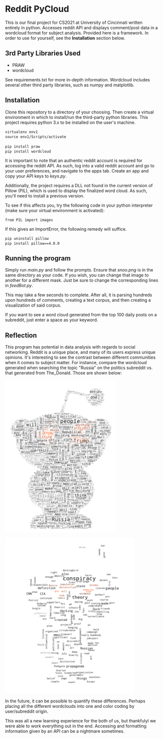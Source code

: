 # Reddit PyCloud

This is our final project for CS2021 at University of Cincinnati written entirely in python. Accesses reddit API and displays comment/post data in a wordcloud format for subject analysis. Provided here is a framework. In order to use for yourself, see the **Installation** section below.

## 3rd Party Libraries Used

- PRAW
- wordcloud

See requirements.txt for more in-depth information.
Wordcloud includes several other third party libraries, such as numpy and matplotlib.

## Installation

Clone this repository to a directory of your choosing. Then create a virtual environment in which to install/run the third-party python libraries. This project requires python 3.x to be installed on the user's machine.

```
virtualenv env1
source env1/Scripts/activate

pip install praw
pip install wordcloud
```

It is important to note that an authentic reddit account is required for accessing the reddit API. As such, log into a valid reddit account and go to your user preferences, and navigate to the apps tab. Create an app and copy your API keys to *keys.py*.

Additionally, the project requires a DLL not found in the current version of Pillow (PIL), which is used to display the finalized word cloud. As such, you'll need to install a previous version.

To see if this affects you, try the following code in your python interpreter (make sure your virtual environment is activated):

```
from PIL import images
```

If this gives an ImportError, the following remedy will suffice.

```
pip uninstall pillow
pip install pillow==4.0.0
```

## Running the program

Simply run *main.py* and follow the prompts. Ensure that *snoo.png* is in the same directory as your code. If you wish, you can change that image to another for a different mask. Just be sure to change the corresponding lines in *feedBot.py*.

This may take a few seconds to complete. After all, it is parsing hundreds upon hundreds of comments, creating a text corpus, and then creating a visualization of said corpus.

If you want to see a word cloud generated from the top 100 daily posts on a subreddit, just enter a space as your keyword.

## Reflection

This program has potential in data analysis with regards to social networking. Reddit is a unique place, and many of its users express unique opinions. It's interesting to see the contrast between different communities when it comes to subject matter. For instance, compare the wordcloud generated when searching the topic "Russia" on the politics subreddit vs. that generated from The_Donald. Those are shown below:

![Alt text](Samples/russia-politics.PNG "r/politics")

![Alt text](Samples/russia-thedonald.PNG "r/The_Donald")

In the future, it can be possible to quantify these differences. Perhaps placing all the different wordclouds into one and color coding by user/subreddit origin.

This was all a new learning experience for the both of us, but thankfulyl we were able to work everything out in the end. Accessing and formatting information given by an API can be a nightmare sometimes.
